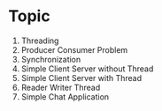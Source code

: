 # Topic
1. Threading
2. Producer Consumer Problem
3. Synchronization
4. Simple Client Server without Thread
5. Simple Client Server with Thread
6. Reader Writer Thread
7. Simple Chat Application
